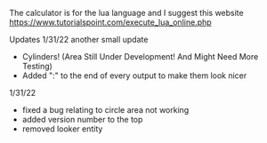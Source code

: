 The calculator is for the lua language and I suggest this website
https://www.tutorialspoint.com/execute_lua_online.php



Updates
1/31/22
another small update
- Cylinders! (Area Still Under Development! And Might Need More Testing)
- Added ":" to the end of every output to make them look nicer

1/31/22
- fixed a bug relating to circle area not working
- added version number to the top
- removed looker entity
